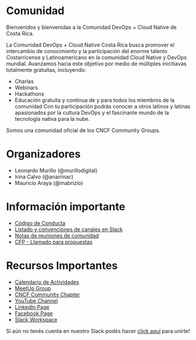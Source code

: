 # Comunidad

Bienvenidos y bienvenidas a la Comunidad DevOps + Cloud Native de Costa Rica.

La Comunidad DevOps + Cloud Native Costa Rica busca promover el intercambio de conocimiento y la participación del enorme talento Costarricense y Latinoamericano en la comunidad Cloud Native y DevOps mundial. Avanzamos hacia este objetivo por medio de múltiples inicitiavas totalmente gratuitas, incluyendo:

- Charlas
- Webinars
- Hackathons
- Educación gratuita y continua de y para todos los miembros de la comunidad
Con tu participación podrás conocer a otros latinos y latinas apasionados por la cultura DevOps y el fascinante mundo de la tecnología nativa para la nube.

Somos una comunidad oficial de los CNCF Community Groups.

# Organizadores

- Leonardo Murillo (@murillodigital)
- Irina Calvo (@anairinac)
- Mauricio Araya (@mabrizio)

# Información importante

- [Código de Conducta](CODIGO_DE_CONDUCTA.md)
- [Listado y convenciones de canales en Slack](SLACK.md)
- [Notas de reuniones de comunidad](https://hackmd.io/dRyJdI8YTqeByBXrI3cpSg)
- [CFP - Llamado para propuestas](https://github.com/CRDevOpsCloudNative/comunidad/issues/new?assignees=murillodigital%2C+anairinac&labels=CFP&template=cfp--propuesta-para-evento.md&title=%5BCFP%5D%3A+Titulo+del+evento)

# Recursos Importantes

- [Calendario de Actividades](https://www.meetup.com/devops-cloudnative-costarica/events/)
- [MeetUp Group](https://www.meetup.com/devops-cloudnative-costarica)
- [CNCF Community Chapter](https://community.cncf.io/costa-rica/)
- [YouTube Channel](https://www.youtube.com/channel/UCxuvX5k-2Fqd1TKAQL6kkFQ)
- [LinkedIn Page](https://www.linkedin.com/company/devops-cloud-native-costa-rica/)
- [Facebook Page](https://www.facebook.com/costaricadevopscloudnative/)
- [Slack Workspace](https://crdevopscloudnative.slack.com/)

Si aún no tenés cuenta en nuestro Slack podés hacer [click aquí](https://join.slack.com/t/crdevopscloudnative/shared_invite/zt-j6wsl006-txLK6s66ad8KVdLGHRC4nA) para unirte!
